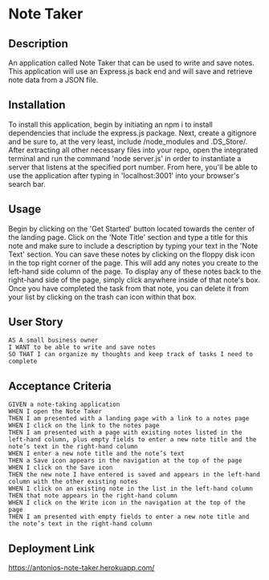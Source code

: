 #  Note Taker

## Description

 An application called Note Taker that can be used to write and save notes. This application will use an Express.js back end and will save and retrieve note data from a JSON file. 

## Installation
To install this application, begin by initiating an npm i to install dependencies that include the express.js package. Next, create a gitignore and be sure to, at the very least, include /node_modules and .DS_Store/. After extracting all other necessary files into your repo, open the integrated terminal and run the command 'node server.js' in order to instantiate a server that listens at the specified port number. From here, you'll be able to use the application after typing in 'localhost:3001' into your browser's search bar. 

## Usage 
Begin by clicking on the 'Get Started' button located towards the center of the landing page. Click on the 'Note Title' section and type a title for this note and make sure to include a description by typing your text in the 'Note Text' section. You can save these notes by clicking on the floppy disk icon in the top right corner of the page. This will add any notes you create to the left-hand side column of the page. To display any of these notes back to the right-hand side of the page, simply click anywhere inside of that note's box. Once you have completed the task from that note, you can delete it from your list by clicking on the trash can icon within that box. 

## User Story

```
AS A small business owner
I WANT to be able to write and save notes
SO THAT I can organize my thoughts and keep track of tasks I need to complete
```


## Acceptance Criteria

```
GIVEN a note-taking application
WHEN I open the Note Taker
THEN I am presented with a landing page with a link to a notes page
WHEN I click on the link to the notes page
THEN I am presented with a page with existing notes listed in the left-hand column, plus empty fields to enter a new note title and the note’s text in the right-hand column
WHEN I enter a new note title and the note’s text
THEN a Save icon appears in the navigation at the top of the page
WHEN I click on the Save icon
THEN the new note I have entered is saved and appears in the left-hand column with the other existing notes
WHEN I click on an existing note in the list in the left-hand column
THEN that note appears in the right-hand column
WHEN I click on the Write icon in the navigation at the top of the page
THEN I am presented with empty fields to enter a new note title and the note’s text in the right-hand column
```

## Deployment Link 
https://antonios-note-taker.herokuapp.com/
